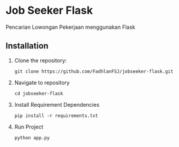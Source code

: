# Job Seeker Flask

Pencarian Lowongan Pekerjaan menggunakan Flask

## Installation

1. Clone the repository:

   ```
   git clone https://github.com/FadhlanFSJ/jobseeker-flask.git
   ```

2. Navigate to repository
   ```
   cd jobseeker-flask
   ```
3. Install Requirement Dependencies
   ```
   pip install -r requirements.txt
   ```
4. Run Project
   ```
   python app.py
   ```
